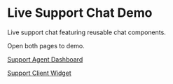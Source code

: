 # Live Support Chat Demo
Live support chat featuring reusable chat components. 

Open both pages to demo.

[Support Agent Dashboard](https://pubnubdevelopers.github.io/chat-component-app-live-support/support-agent-dashboard/)

[Support Client Widget](https://pubnubdevelopers.github.io/chat-component-app-live-support/support-client-widget/)
